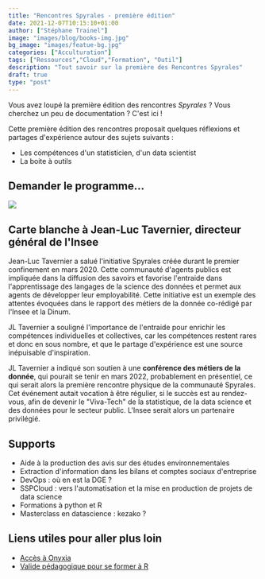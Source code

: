 ```yaml
---
title: "Rencontres Spyrales - première édition"
date: 2021-12-07T10:15:10+01:00
author: ["Stéphane Trainel"]
image: "images/blog/books-img.jpg"
bg_image: "images/featue-bg.jpg"
categories: ["Acculturation"]
tags: ["Ressources","Cloud","Formation", "Outil"]
description: "Tout savoir sur la première des Rencontres Spyrales"
draft: true
type: "post"
---
```


Vous avez loupé la première édition des rencontres *Spyrales* ? Vous cherchez un peu de documentation ? C'est ici ! 

Cette première édition des rencontres proposait quelques réflexions et partages d'expérience autour des sujets suivants :
- Les compétences d'un statisticien, d'un data scientist
- La boite à outils


## Demander le programme...

![](/images/blog/rencontres_01_programme.png)

## Carte blanche à Jean-Luc Tavernier, directeur général de l'Insee

Jean-Luc Tavernier a salué l'initiative Spyrales créée durant le premier confinement en mars 2020.
Cette communauté d'agents publics est impliquée dans la diffusion des savoirs et favorise l'entraide dans l'apprentissage des langages de la science des données et permet aux agents de développer leur employabilité.
Cette initiative est un exemple des attentes évoquées dans le rapport des métiers de la donnée co-rédigé par l'Insee et la Dinum.

JL Tavernier a souligné l'importance de l'entraide pour enrichir les compétences individuelles et collectives, car les compétences restent rares et donc en sous nombre, et que le partage d'expérience est une source inépuisable d'inspiration.

JL Tavernier a indiqué son soutien à une **conférence des métiers de la donnée**, qui pourait se tenir en mars 2022, probablement en présentiel, ce qui serait alors la première rencontre physique de la communauté Spyrales. Cet événement autait vocation à être régulier, si le succès est au rendez-vous, afin de devenir le "Viva-Tech" de la statistique, de la data science et des données pour le secteur public. L'Insee serait alors un partenaire privilégié.


## Supports

* Aide à la production des avis sur des études environnementales
* Extraction d'information dans les bilans et comptes sociaux d'entreprise
* DevOps : où en est la DGE ?
* SSPCloud : vers l'automatisation et la mise en production de projets de data science
* Formations à python et R
* Masterclass en datascience : kezako ?


## Liens utiles pour aller plus loin

- [Accès à Onyxia](https://www.sspcloud.fr/)
- [Valide pédagogique pour se former à R](https://mtes-mct.github.io/parcours-r/)
